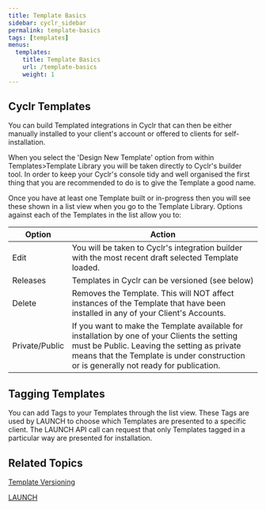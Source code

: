 ```yaml
---
title: Template Basics
sidebar: cyclr_sidebar
permalink: template-basics
tags: [templates]
menus:
  templates:
    title: Template Basics
    url: /template-basics
    weight: 1
---
```

## Cyclr Templates

You can build Templated integrations in Cyclr that can then be either manually installed to your client's account or offered to clients for self-installation.

When you select the 'Design New Template' option from within Templates>Template Library you will be taken directly to Cyclr's builder tool.  In order to keep your Cyclr's console tidy and well organised the first thing that you are recommended to do is to give the Template a good name.

Once you have at least one Template built or in-progress then you will see these shown in a list view when you go to the Template Library. Options against each of the Templates in the list allow you to:

| Option | Action |
| --- | --- |
| Edit | You will be taken to Cyclr's integration builder with the most recent draft selected Template loaded. |
| Releases | Templates in Cyclr can be versioned (see below) |
| Delete | Removes the Template.  This will NOT affect instances of the Template that have been installed in any of your Client's Accounts. |
| Private/Public | If you want to make the Template available for installation by one of your Clients the setting must be Public.  Leaving the setting as private means that the Template is under construction or is generally not ready for publication. |

## Tagging Templates

You can add Tags to your Templates through the list view.  These Tags are used by LAUNCH to choose which Templates are presented to a specific client.  The LAUNCH API call can request that only Templates tagged in a particular way are presented for installation.

## Related Topics

[Template Versioning](./integration-template-versioning)

[LAUNCH](./launch-overview)

